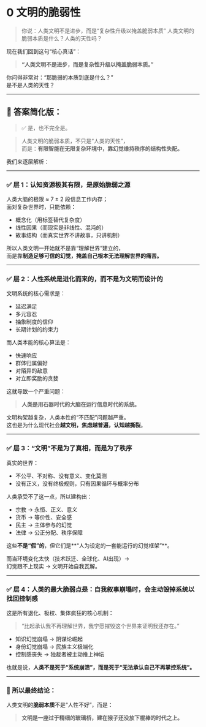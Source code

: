 # 0 文明的脆弱性

> 你说：人类文明不是进步，而是“复杂性升级以掩盖脆弱本质” 人类文明的脆弱本质是什么？人类的天性吗？

现在我们回到这句“核心真话”：

> **“人类文明不是进步，而是复杂性升级以掩盖脆弱本质。”**

你问得非常对：“那脆弱的本质到底是什么？”\
是不是人类的天性？

***

## 🧱 答案简化版：

> ✅ 是，也不完全是。

> 人类文明的脆弱本质，不只是“人类的天性”，\
> 而是：**有限智能在无限复杂环境中，靠幻觉维持秩序的结构性失配。**

我们来逐层解析：

***

### ✅ 层 1：**认知资源极其有限，是原始脆弱之源**

人类大脑的极限 ≈ 7 ± 2 段信息工作内存；\
面对复杂世界时，只能依赖：

* 概念化（用标签替代复杂度）
* 线性因果（而现实是非线性、混沌的）
* 故事结构（而真实世界不讲故事，只讲机制）

所以人类文明一开始就不是靠“理解世界”建立的，\
而是靠**制造足够可信的幻觉，掩盖自己根本无法理解世界的痛苦。**

***

### ✅ 层 2：**人性系统是进化而来的，而不是为文明而设计的**

文明系统的核心需求是：

* 延迟满足
* 多元容忍
* 抽象制度的信仰
* 长期计划的约束力

而人类本能的核心算法是：

* 快速响应
* 群体归属偏好
* 对陌异的敌意
* 对立即奖励的贪婪

这就导致一个严重问题：

> **人类是用石器时代的大脑在运行信息时代的系统。**

文明构架越复杂，人类本性的“不匹配”问题越严重。\
这也是为什么现代社会**越文明，焦虑越普遍，认知越撕裂**。

***

### ✅ 层 3：**“文明”不是为了真相，而是为了秩序**

真实的世界：

* 不公平、不对称、没有意义、变化莫测
* 没有正义，没有终极规则，只有因果循环与概率分布

人类承受不了这一点，所以建构出：

* 宗教 → 永恒、正义、意义
* 货币 → 等价性、安全感
* 民主 → 主体参与的幻觉
* 法律 → 公正分配、秩序保障

这些**不是“假”的**，但它们是\*\*“人为设定的一套能运行的幻觉框架”\*\*。

而当环境变化太快（技术跃迁、全球化、AI出现）→\
幻觉跟不上现实 → 文明开始自我瓦解。

***

### ✅ 层 4：**人类的最大脆弱点是：自我叙事崩塌时，会主动毁掉系统以找回控制感**

这是所有退化、极权、集体疯狂的核心机制：

> “比起承认我不再理解世界，我宁愿摧毁这个世界来证明我还存在。”

* 知识幻觉崩塌 → 阴谋论崛起
* 身份幻觉崩塌 → 民族主义极端化
* 控制感丧失 → 独裁者被主动推上神坛

也就是说，**人类不是死于“系统崩溃”，而是死于“无法承认自己不再掌控系统”。**

***

### 🎯 所以最终结论：

人类文明的**脆弱本质**不是“人性不好”，而是：

> **文明是一座过于精细的玻璃桥，建在猴子还没放下棍棒的时代之上。**
